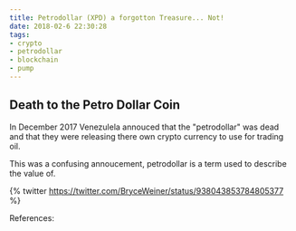 ```yaml
---
title: Petrodollar (XPD) a forgotton Treasure... Not!
date: 2018-02-6 22:30:28
tags:
- crypto
- petrodollar
- blockchain
- pump
---
```


## Death to the Petro Dollar Coin

In December 2017 Venezulela annouced that the "petrodollar" was dead and that they were releasing there own crypto currency to use for trading oil. 

This was a confusing annoucement, petrodollar is a term used to describe the value of.

{% twitter https://twitter.com/BryceWeiner/status/938043853784805377 %}

References:

[^1]: https://www.financemagnates.com/cryptocurrency/news/petrodollars-dead-long-live-petro-venezuelas-new-cryptocurrency/
[^2]: Bit Coin Talk https://twitter.com/BryceWeiner/status/938043853784805377
[^3]: https://bitcointalk.org/index.php?topic=472238.640
[^4]: https://medium.com/@justindanneman/crypto-petrodollar-xpd-surges-over-venezuelan-news-is-this-the-phoenix-c19fa2fb9da3